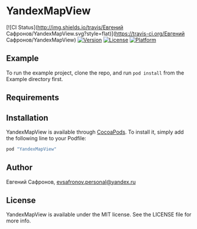 # YandexMapView

[![CI Status](http://img.shields.io/travis/Евгений Сафронов/YandexMapView.svg?style=flat)](https://travis-ci.org/Евгений Сафронов/YandexMapView)
[![Version](https://img.shields.io/cocoapods/v/YandexMapView.svg?style=flat)](http://cocoapods.org/pods/YandexMapView)
[![License](https://img.shields.io/cocoapods/l/YandexMapView.svg?style=flat)](http://cocoapods.org/pods/YandexMapView)
[![Platform](https://img.shields.io/cocoapods/p/YandexMapView.svg?style=flat)](http://cocoapods.org/pods/YandexMapView)

## Example

To run the example project, clone the repo, and run `pod install` from the Example directory first.

## Requirements

## Installation

YandexMapView is available through [CocoaPods](http://cocoapods.org). To install
it, simply add the following line to your Podfile:

```ruby
pod "YandexMapView"
```

## Author

Евгений Сафронов, evsafronov.personal@yandex.ru

## License

YandexMapView is available under the MIT license. See the LICENSE file for more info.
